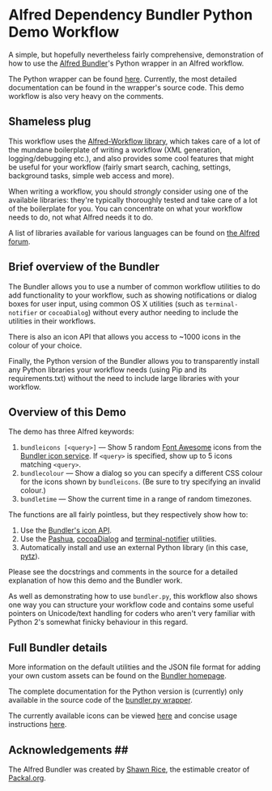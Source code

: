 
# Alfred Dependency Bundler Python Demo Workflow #

A simple, but hopefully nevertheless fairly comprehensive, demonstration of how to use the [Alfred Bundler](https://github.com/shawnrice/alfred-bundler/tree/master)'s Python wrapper in an Alfred workflow.

The Python wrapper can be found [here](https://github.com/shawnrice/alfred-bundler/blob/master/wrappers/bundler.py). Currently, the most detailed documentation can be found in the wrapper's source code. This demo workflow is also very heavy on the comments.

## Shameless plug ##

This workflow uses the [Alfred-Workflow library](https://github.com/deanishe/alfred-workflow), which takes care of a lot of the mundane boilerplate of writing a workflow (XML generation, logging/debugging etc.), and also provides some cool features that might be useful for your workflow (fairly smart search, caching, settings, background tasks, simple web access and more).

When writing a workflow, you should *strongly* consider using one of the available libraries: they're typically thoroughly tested and take care of a lot of the boilerplate for you. You can concentrate on what your workflow needs to do, not what Alfred needs it to do.

A list of libraries available for various languages can be found on [the Alfred forum](http://www.alfredforum.com/topic/2030-workflow-libraries-and-helpers/).

## Brief overview of the Bundler ##

The Bundler allows you to use a number of common workflow utilities to do add functionality to your workflow, such as showing notifications or dialog boxes for user input, using common OS X utilities (such as `terminal-notifier` or `cocoaDialog`) without every author needing to include the utilities in their workflows.

There is also an icon API that allows you access to ~1000 icons in the colour of your choice.

Finally, the Python version of the Bundler allows you to transparently install any Python libraries your workflow needs (using Pip and its requirements.txt) without the need to include large libraries with your workflow.

## Overview of this Demo ##

The demo has three Alfred keywords:

1. `bundleicons [<query>]` — Show 5 random [Font Awesome](http://fortawesome.github.io/Font-Awesome/) icons from the [Bundler icon service](http://icons.deanishe.net/). If `<query>` is specified, show up to 5 icons matching `<query>`.
2. `bundlecolour` — Show a dialog so you can specify a different CSS colour for the icons shown by `bundleicons`. (Be sure to try specifying an invalid colour.)
3. `bundletime` — Show the current time in a range of random timezones.

The functions are all fairly pointless, but they respectively show how to:

1. Use the [Bundler's icon API](http://icons.deanishe.net/).
2. Use the [Pashua](http://www.bluem.net/en/mac/pashua/), [cocoaDialog](http://mstratman.github.io/cocoadialog/) and [terminal-notifier](https://github.com/alloy/terminal-notifier) utilities.
3. Automatically install and use an external Python library (in this case, [pytz](http://pytz.sourceforge.net/)).

Please see the docstrings and comments in the source for a detailed explanation of how this demo and the Bundler work.

As well as demonstrating how to use `bundler.py`, this workflow also shows one way you can structure your workflow code and contains some useful pointers on Unicode/text handling for coders who aren't very familiar with Python 2's somewhat finicky behaviour in this regard.

## Full Bundler details ##

More information on the default utilities and the JSON file format for adding your own custom assets can be found on the [Bundler homepage](http://shawnrice.github.io/alfred-bundler/).

The complete documentation for the Python version is (currently) only available in the source code of the [bundler.py wrapper](https://github.com/shawnrice/alfred-bundler/blob/master/wrappers/bundler.py).

The currently available icons can be viewed [here](http://icons.deanishe.net/#fonts) and concise usage instructions [here](http://icons.deanishe.net/#python).

## Acknowledgements ##

The Alfred Bundler was created by [Shawn Rice](https://github.com/shawnrice), the estimable creator of [Packal.org](http://www.packal.org/).
